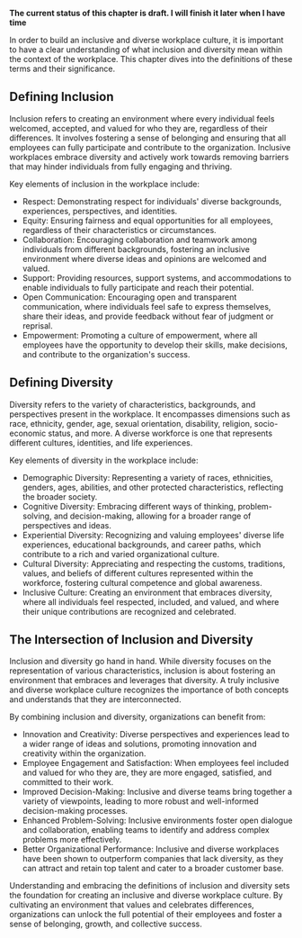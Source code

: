**The current status of this chapter is draft. I will finish it later when I have time**

In order to build an inclusive and diverse workplace culture, it is important to have a clear understanding of what inclusion and diversity mean within the context of the workplace. This chapter dives into the definitions of these terms and their significance.

**Defining Inclusion**
----------------------

Inclusion refers to creating an environment where every individual feels welcomed, accepted, and valued for who they are, regardless of their differences. It involves fostering a sense of belonging and ensuring that all employees can fully participate and contribute to the organization. Inclusive workplaces embrace diversity and actively work towards removing barriers that may hinder individuals from fully engaging and thriving.

Key elements of inclusion in the workplace include:

* Respect: Demonstrating respect for individuals' diverse backgrounds, experiences, perspectives, and identities.
* Equity: Ensuring fairness and equal opportunities for all employees, regardless of their characteristics or circumstances.
* Collaboration: Encouraging collaboration and teamwork among individuals from different backgrounds, fostering an inclusive environment where diverse ideas and opinions are welcomed and valued.
* Support: Providing resources, support systems, and accommodations to enable individuals to fully participate and reach their potential.
* Open Communication: Encouraging open and transparent communication, where individuals feel safe to express themselves, share their ideas, and provide feedback without fear of judgment or reprisal.
* Empowerment: Promoting a culture of empowerment, where all employees have the opportunity to develop their skills, make decisions, and contribute to the organization's success.

**Defining Diversity**
----------------------

Diversity refers to the variety of characteristics, backgrounds, and perspectives present in the workplace. It encompasses dimensions such as race, ethnicity, gender, age, sexual orientation, disability, religion, socio-economic status, and more. A diverse workforce is one that represents different cultures, identities, and life experiences.

Key elements of diversity in the workplace include:

* Demographic Diversity: Representing a variety of races, ethnicities, genders, ages, abilities, and other protected characteristics, reflecting the broader society.
* Cognitive Diversity: Embracing different ways of thinking, problem-solving, and decision-making, allowing for a broader range of perspectives and ideas.
* Experiential Diversity: Recognizing and valuing employees' diverse life experiences, educational backgrounds, and career paths, which contribute to a rich and varied organizational culture.
* Cultural Diversity: Appreciating and respecting the customs, traditions, values, and beliefs of different cultures represented within the workforce, fostering cultural competence and global awareness.
* Inclusive Culture: Creating an environment that embraces diversity, where all individuals feel respected, included, and valued, and where their unique contributions are recognized and celebrated.

**The Intersection of Inclusion and Diversity**
-----------------------------------------------

Inclusion and diversity go hand in hand. While diversity focuses on the representation of various characteristics, inclusion is about fostering an environment that embraces and leverages that diversity. A truly inclusive and diverse workplace culture recognizes the importance of both concepts and understands that they are interconnected.

By combining inclusion and diversity, organizations can benefit from:

* Innovation and Creativity: Diverse perspectives and experiences lead to a wider range of ideas and solutions, promoting innovation and creativity within the organization.
* Employee Engagement and Satisfaction: When employees feel included and valued for who they are, they are more engaged, satisfied, and committed to their work.
* Improved Decision-Making: Inclusive and diverse teams bring together a variety of viewpoints, leading to more robust and well-informed decision-making processes.
* Enhanced Problem-Solving: Inclusive environments foster open dialogue and collaboration, enabling teams to identify and address complex problems more effectively.
* Better Organizational Performance: Inclusive and diverse workplaces have been shown to outperform companies that lack diversity, as they can attract and retain top talent and cater to a broader customer base.

Understanding and embracing the definitions of inclusion and diversity sets the foundation for creating an inclusive and diverse workplace culture. By cultivating an environment that values and celebrates differences, organizations can unlock the full potential of their employees and foster a sense of belonging, growth, and collective success.

